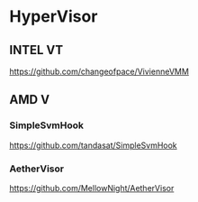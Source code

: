 # HyperVisor

## INTEL VT

https://github.com/changeofpace/VivienneVMM

## AMD V

### SimpleSvmHook

https://github.com/tandasat/SimpleSvmHook

### AetherVisor

https://github.com/MellowNight/AetherVisor